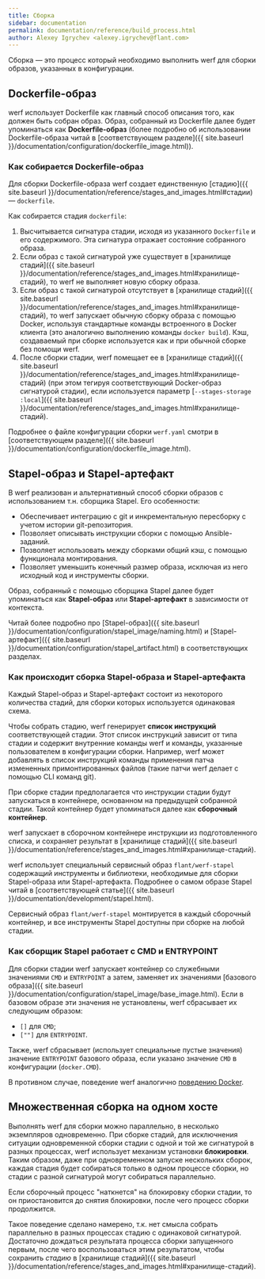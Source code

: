 ```yaml
---
title: Сборка
sidebar: documentation
permalink: documentation/reference/build_process.html
author: Alexey Igrychev <alexey.igrychev@flant.com>
---
```


Сборка — это процесс который необходимо выполнить werf для сборки образов, указанных в конфигурации.

## Dockerfile-образ

werf использует Dockerfile как главный способ описания того, как должен быть собран образ. Образ, собранный из Dockerfile далее будет упоминаться как **Dockerfile-образ** (более подробно об использовании Dockerfile-образа читай в [соответствующем разделе]({{ site.baseurl }}/documentation/configuration/dockerfile_image.html)).

### Как собирается Dockerfile-образ

Для сборки Dockerfile-образа werf создает единственную [стадию]({{ site.baseurl }}/documentation/reference/stages_and_images.html#стадии) — `dockerfile`.

Как собирается стадия `dockerfile`:

 1. Высчитывается сигнатура стадии, исходя из указанного `Dockerfile` и его содержимого. Эта сигнатура отражает состояние собранного образа.
 2. Если образ с такой сигнатурой уже существует в [хранилище стадий]({{ site.baseurl }}/documentation/reference/stages_and_images.html#хранилище-стадий), то werf не выполняет новую сборку образа.
 3. Если образ с такой сигнатурой отсутствует в [хранилище стадий]({{ site.baseurl }}/documentation/reference/stages_and_images.html#хранилище-стадий), то werf запускает обычную сборку образа с помощью Docker, используя стандартные команды встроенного в Docker клиента (это аналогично выполнению команды `docker build`). Кэш, создаваемый при сборке используется как и при обычной сборке без помощи werf.
 4. После сборки стадии, werf помещает ее в [хранилище стадий]({{ site.baseurl }}/documentation/reference/stages_and_images.html#хранилище-стадий) (при этом тегируя соответствующий Docker-образ сигнатурой стадии), если используется параметр [`--stages-storage :local`]({{ site.baseurl }}/documentation/reference/stages_and_images.html#хранилище-стадий).

Подробнее о файле конфигурации сборки `werf.yaml` смотри в [соответствующем разделе]({{ site.baseurl }}/documentation/configuration/dockerfile_image.html).

## Stapel-образ и Stapel-артефакт

В werf реализован и альтернативный способ сборки образов с использованием т.н. сборщика Stapel. Его особенности:

 * Обеспечивает интеграцию с git и инкрементальную пересборку с учетом истории git-репозитория.
 * Позволяет описывать инструкции сборки с помощью Ansible-заданий.
 * Позволяет использовать между сборками общий кэш, с помощью функционала монтирования.
 * Позволяет уменьшить конечный размер образа, исключая из него исходный код и инструменты сборки.

Образ, собранный с помощью сборщика Stapel далее будет упоминаться как **Stapel-образ** или **Stapel-артефакт** в зависимости от контекста.

Читай более подробно про [Stapel-образ]({{ site.baseurl }}/documentation/configuration/stapel_image/naming.html) и [Stapel-артефакт]({{ site.baseurl }}/documentation/configuration/stapel_artifact.html) в соответствующих разделах.

### Как происходит сборка Stapel-образа и Stapel-артефакта

Каждый Stapel-образ и Stapel-артефакт состоит из некоторого количества стадий, для сборки которых используется одинаковая схема.

Чтобы собрать стадию, werf генерирует **список инструкций** соответствующей стадии. Этот список инструкций зависит от типа стадии и содержит внутренние команды werf и команды, указанные пользователем в конфигурации сборки. Например, werf может добавлять в список инструкций команды применения патча измененных примонтированных файлов (такие патчи werf делает с помощью CLI команд git).

При сборке стадии предполагается что инструкции стадии будут запускаться в контейнере, основанном на предыдущей собранной стадии. Такой контейнер будет упоминаться далее как **сборочный контейнер**.

werf запускает в сборочном контейнере инструкции из подготовленного списка, и сохраняет результат в [хранилище стадий]({{ site.baseurl }}/documentation/reference/stages_and_images.html#хранилище-стадий).

werf использует специальный сервисный образ `flant/werf-stapel` содержащий инструменты и библиотеки, необходимые для сборки Stapel-образа или Stapel-артефакта. Подробнее о самом образе Stapel читай в [соответствующей статье]({{ site.baseurl }}/documentation/development/stapel.html).

Сервисный образ `flant/werf-stapel` монтируется в каждый сборочный контейнер, и все инструменты Stapel доступны при сборке на любой стадии.

### Как сборщик Stapel работает с CMD и ENTRYPOINT

Для сборки стадии werf запускает контейнер со служебными значениями `CMD` и `ENTRYPOINT` а затем, заменяет их значениями [базового образа]({{ site.baseurl }}/documentation/configuration/stapel_image/base_image.html). Если в базовом образе эти значения не установлены, werf сбрасывает их следующим образом:
* `[]` для `CMD`;  
* `[""]` для `ENTRYPOINT`.

Также, werf сбрасывает (использует специальные пустые значения) значение `ENTRYPOINT` базового образа, если указано значение `CMD` в конфигурации (`docker.CMD`).

В противном случае, поведение werf аналогично [поведению Docker](https://docs.docker.com/engine/reference/builder/#understand-how-cmd-and-entrypoint-interact).

## Множественная сборка на одном хосте

Выполнять werf для сборки можно параллельно, в несколько экземпляров одновременно. 
При сборке стадий, для исключнения ситуации одновременной сборки стадии с одной и той же сигнатурой в разных процессах, werf использует механизм установки **блокировки**. Таким образом, даже при одновременном запуске нескольких сборок, каждая стадия будет собираться только в одном процессе сборки, но стадии с разной сигнатурой могут собираться параллельно.

Если сборочный процесс "наткнется" на блокировку сборки стадии, то он приостановится до снятия блокировки, после чего процесс сборки продолжится.

Такое поведение сделано намерено, т.к. нет смысла собрать параллельно в разных процессах стадию с одинаковой сигнатурой. Достаточно дождаться результата процесса сборки запущенного первым, после чего воспользоваться этим результатом, чтобы сохранить _стадию_ в [хранилище стадий]({{ site.baseurl }}/documentation/reference/stages_and_images.html#хранилище-стадий).
